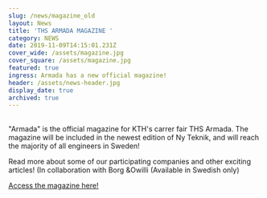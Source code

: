 ```yaml
---
slug: /news/magazine_old
layout: News
title: 'THS ARMADA MAGAZINE '
category: NEWS
date: 2019-11-09T14:15:01.231Z
cover_wide: /assets/magazine.jpg
cover_square: /assets/magazine.jpg
featured: true
ingress: Armada has a new official magazine!
header: /assets/news-header.jpg
display_date: true
archived: true
---
```


<br/>
"Armada" is the official magazine for KTH's carrer fair THS Armada. The magazine will be included in the newest edition of Ny Teknik, and will reach the majority of all engineers in Sweden!

Read more about some of our participating companies and other exciting articles! (In collaboration with Borg &Owilli (Available in Swedish only)

[Access the magazine here!](https://armada.businesstories.se/tidningsarkiv/)
